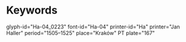 # Keywords
glyph-id="Ha-04_0223"
font-id="Ha-04"
printer-id="Ha"
printer="Jan Haller"
period="1505–1525"
place="Kraków"
PT plate="167"
